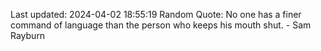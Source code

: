 Last updated: 2024-04-02 18:55:19
Random Quote: No one has a finer command of language than the person who keeps his mouth shut. - Sam Rayburn